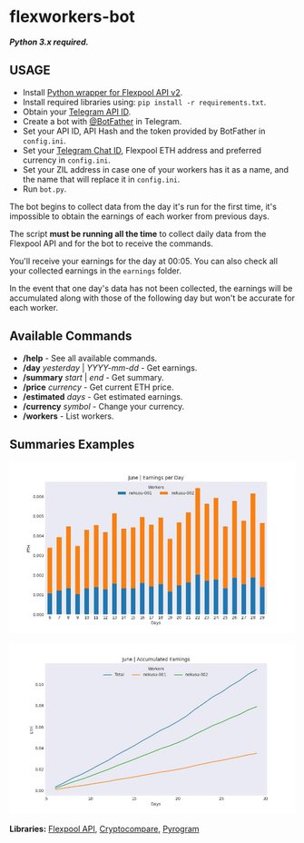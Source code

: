 # flexworkers-bot

**_Python 3.x required._**

## USAGE

- Install [Python wrapper for Flexpool API v2](https://github.com/nekusu/py-flexpoolapi-v2).
- Install required libraries using: `pip install -r requirements.txt`.
- Obtain your [Telegram API ID](https://core.telegram.org/api/obtaining_api_id).
- Create a bot with [@BotFather](https://t.me/botfather) in Telegram.
- Set your API ID, API Hash and the token provided by BotFather in `config.ini`.
- Set your [Telegram Chat ID](https://t.me/getmyid_bot), Flexpool ETH address and preferred currency in `config.ini`.
- Set your ZIL address in case one of your workers has it as a name, and the name that will replace it in `config.ini`.
- Run `bot.py`.

The bot begins to collect data from the day it's run for the first time, it's impossible to obtain the earnings of each worker from previous days.

The script **must be running all the time** to collect daily data from the Flexpool API and for the bot to receive the commands.

You'll receive your earnings for the day at 00:05. You can also check all your collected earnings in the `earnings` folder.

In the event that one day's data has not been collected, the earnings will be accumulated along with those of the following day but won't be accurate for each worker.

## Available Commands

- **/help**  - See all available commands.
- **/day** _yesterday_ | _YYYY-mm-dd_ - Get earnings.
- **/summary** _start_ | _end_ - Get summary.
- **/price** _currency_ - Get current ETH price.
- **/estimated** _days_ - Get estimated earnings.
- **/currency** _symbol_ - Change your currency.
- **/workers** - List workers.

## Summaries Examples

![Earnings per Day](examples/bars.jpg)

![Accumulated Earnings](examples/lines.jpg)

**Libraries:** [Flexpool API](https://github.com/flexpool/py-flexpoolapi), [Cryptocompare](https://github.com/lagerfeuer/cryptocompare), [Pyrogram](https://github.com/pyrogram/pyrogram)

